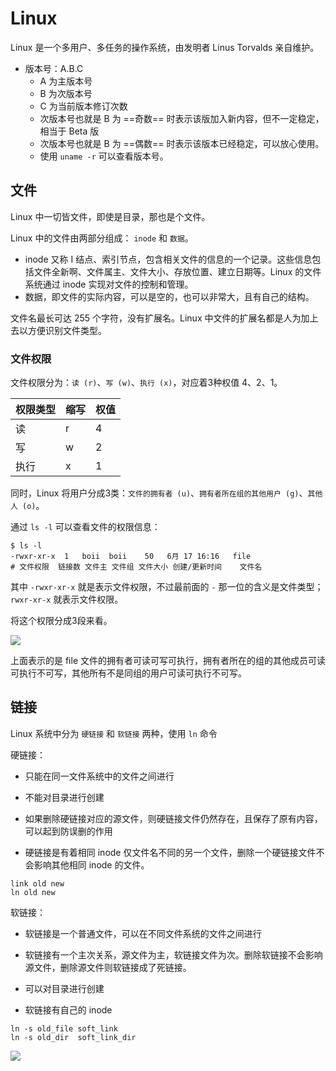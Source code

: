 # Linux

Linux 是一个多用户、多任务的操作系统，由发明者 Linus Torvalds 亲自维护。

- 版本号：A.B.C
    - A 为主版本号
    - B 为次版本号
    - C 为当前版本修订次数
    - 次版本号也就是 B 为 ==奇数== 时表示该版加入新内容，但不一定稳定，相当于 Beta 版
    - 次版本号也就是 B 为 ==偶数== 时表示该版本已经稳定，可以放心使用。
    - 使用 `uname -r` 可以查看版本号。

## 文件

Linux 中一切皆文件，即使是目录，那也是个文件。

Linux 中的文件由两部分组成： `inode` 和 `数据`。

- inode 又称 I 结点、索引节点，包含相关文件的信息的一个记录。这些信息包括文件全新啊、文件属主、文件大小、存放位置、建立日期等。Linux 的文件系统通过 inode 实现对文件的控制和管理。
- 数据，即文件的实际内容，可以是空的，也可以非常大，且有自己的结构。

文件名最长可达 255 个字符，没有扩展名。Linux 中文件的扩展名都是人为加上去以方便识别文件类型。

### 文件权限

文件权限分为：`读 (r)`、`写 (w)`、`执行 (x)`，对应着3种权值 4、2、1。

| 权限类型 | 缩写 | 权值 |
|---------|------|------|
| 读       | r    | 4    |
| 写       | w    | 2    |
| 执行     | x    | 1    |

同时，Linux 将用户分成3类：`文件的拥有者 (u)`、`拥有者所在组的其他用户 (g)`、`其他人 (o)`。

通过 `ls -l` 可以查看文件的权限信息：

```shell
$ ls -l
-rwxr-xr-x  1   boii  boii    50   6月 17 16:16   file
# 文件权限	链接数 文件主 文件组 文件大小 创建/更新时间	文件名
```

其中 `-rwxr-xr-x` 就是表示文件权限，不过最前面的 `-` 那一位的含义是文件类型；`rwxr-xr-x` 就表示文件权限。

将这个权限分成3段来看。

![](https://blogpicure.oss-cn-shenzhen.aliyuncs.com/blog/illustration-pic/Linux/%E6%96%87%E4%BB%B6%E6%9D%83%E9%99%90-20210618213522.png)



上面表示的是 file 文件的拥有者可读可写可执行，拥有者所在的组的其他成员可读可执行不可写，其他所有不是同组的用户可读可执行不可写。



## 链接

Linux 系统中分为 `硬链接` 和 `软链接` 两种，使用 `ln` 命令

硬链接：

- 只能在同一文件系统中的文件之间进行

- 不能对目录进行创建

- 如果删除硬链接对应的源文件，则硬链接文件仍然存在，且保存了原有内容，可以起到防误删的作用

- 硬链接是有着相同 inode 仅文件名不同的另一个文件，删除一个硬链接文件不会影响其他相同 inode 的文件。

```shell
link old new
ln old new
```

    

软链接：

- 软链接是一个普通文件，可以在不同文件系统的文件之间进行

- 软链接有一个主次关系，源文件为主，软链接文件为次。删除软链接不会影响源文件，删除源文件则软链接成了死链接。

- 可以对目录进行创建

- 软链接有自己的 inode

```shell
ln -s old_file soft_link
ln -s old_dir  soft_link_dir
```




![](https://blogpicure.oss-cn-shenzhen.aliyuncs.com/blog/illustration-pic/Linux/20210621234547.png)
